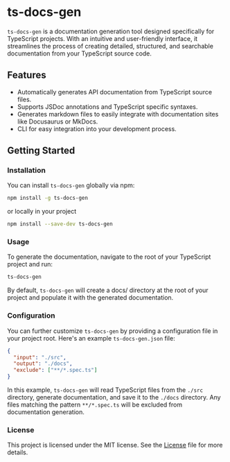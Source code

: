 # ts-docs-gen

`ts-docs-gen` is a documentation generation tool designed specifically for TypeScript projects. With an intuitive and user-friendly interface, it streamlines the process of creating detailed, structured, and searchable documentation from your TypeScript source code.

## Features

- Automatically generates API documentation from TypeScript source files.
- Supports JSDoc annotations and TypeScript specific syntaxes.
- Generates markdown files to easily integrate with documentation sites like Docusaurus or MkDocs.
- CLI for easy integration into your development process.

## Getting Started

### Installation

You can install `ts-docs-gen` globally via npm:

```bash
npm install -g ts-docs-gen
```
or locally in your project
```bash
npm install --save-dev ts-docs-gen
```

### Usage
To generate the documentation, navigate to the root of your TypeScript project and run:

```bash
ts-docs-gen
```
By default, `ts-docs-gen` will create a docs/ directory at the root of your project and populate it with the generated documentation.

### Configuration
You can further customize `ts-docs-gen` by providing a configuration file in your project root. Here's an example `ts-docs-gen.json` file:

```json
{
  "input": "./src",
  "output": "./docs",
  "exclude": ["**/*.spec.ts"]
}
```
In this example, `ts-docs-gen` will read TypeScript files from the `./src` directory, generate documentation, and save it to the `./docs` directory. Any files matching the pattern `**/*.spec.ts` will be excluded from documentation generation.

### License

This project is licensed under the MIT license. See the [License](LICENSE.md) file for more details.
